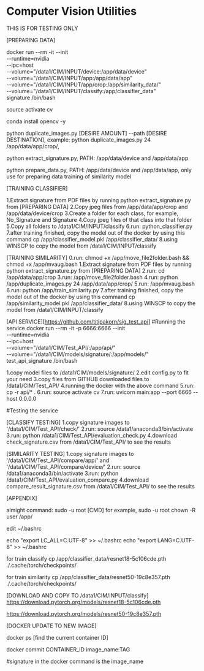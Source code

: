 # Computer Vision Utilities

THIS IS FOR TESTING ONLY

[PREPARING DATA]

docker run --rm -it --init \
 --runtime=nvidia \
 --ipc=host \
 --volume="/data1/CIM/INPUT/device:/app/data/device" \
 --volume="/data1/CIM/INPUT/app:/app/data/app" \
 --volume="/data1/CIM/INPUT/app/crop:/app/similarity_data/" \
 --volume="/data1/CIM/INPUT/classify:/app/classifier_data" \
 signature /bin/bash

source activate cv

conda install opencv -y

python duplicate_images.py [DESIRE AMOUNT] --path [DESIRE DESTINATION], example: python duplicate_images.py 24 /app/data/app/crop/,

python extract_signature.py, PATH: /app/data/device and /app/data/app

python prepare_data.py, PATH: /app/data/device and /app/data/app, only use for preparing data training of similarity model

[TRAINING CLASSIFIER]

1.Extract signature from PDF files by running python extract_signature.py from [PREPARING DATA]
2.Copy jpeg files from /app/data/app/crop and /app/data/device/crop
3.Create a folder for each class, for example, No_Signature and Signature
4.Copy jpeg files of that class into that folder
5.Copy all folders to /data1/CIM/INPUT/classify
6.run: python_classifier.py
7.after training finished, copy the model out of the docker by using this command
cp /app/classifier_model.pkl /app/classifier_data/
8.using WINSCP to copy the model from /data1/CIM/INPUT/classify

[TRAINING SIMILARITY]
0.run: chmod +x /app/move_file2folder.bash && chmod +x /app/mvaug.bash
1.Extract signature from PDF files by running python extract_signature.py from [PREPARING DATA]
2.run: cd /app/data/app/crop
3.run: /app/move_file2folder.bash
4.run: python /app/duplicate_images.py 24 /app/data/app/crop/
5.run: /app/mvaug.bash
6.run: python /app/train_similarity.py
7.after training finished, copy the model out of the docker by using this command
cp /app/similarity_model.pkl /app/classifier_data/
8.using WINSCP to copy the model from /data1/CIM/INPUT/classify

[API SERVICE][https://github.com/titipakorn/sig_test_api]
#Running the service
docker run --rm -it -p 6666:6666 --init \
 --runtime=nvidia \
 --ipc=host \
 --volume="/data1/CIM/Test_API/:/app/api/" \
 --volume="/data1/CIM/models/signature/:/app/models/" \
 test_api_signature /bin/bash

1.copy model files to /data1/CIM/models/signature/
2.edit config.py to fit your need
3.copy files from GITHUB downloaded files to /data1/CIM/Test_API/
4.running the docker with the above command
5.run: cp -r api/\* .
6.run: source activate cv
7.run: uvicorn main:app --port 6666 --host 0.0.0.0

#Testing the service

[CLASSIFY TESTING]
1.copy signature images to '/data1/CIM/Test_API/check/'
2.run: source /data1/anaconda3/bin/activate
3.run: python /data1/CIM/Test_API/evaluation_check.py
4.download check_signature.csv from /data1/CIM/Test_API/ to see the results

[SIMILARITY TESTING]
1.copy signature images to '/data1/CIM/Test_API/compare/app/' and '/data1/CIM/Test_API/compare/device/'
2.run: source /data1/anaconda3/bin/activate
3.run: python /data1/CIM/Test_API/evaluation_compare.py
4.download compare_result_signature.csv from /data1/CIM/Test_API/ to see the results

[APPENDIX]

almight command:
sudo -u root [CMD]
for example, sudo -u root chown -R user /app/

edit ~/.bashrc

echo "export LC_ALL=C.UTF-8" >> ~/.bashrc
echo "export LANG=C.UTF-8" >> ~/.bashrc

for train classify
cp /app/classifier_data/resnet18-5c106cde.pth ./.cache/torch/checkpoints/

for train similarity
cp /app/classifier_data/resnet50-19c8e357.pth ./.cache/torch/checkpoints/

[DOWNLOAD AND COPY TO /data1/CIM/INPUT/classify]
https://download.pytorch.org/models/resnet18-5c106cde.pth

https://download.pytorch.org/models/resnet50-19c8e357.pth

[DOCKER UPDATE TO NEW IMAGE]

docker ps
[find the current container ID]

docker commit CONTAINER_ID image_name:TAG

#signature in the docker command is the image_name
